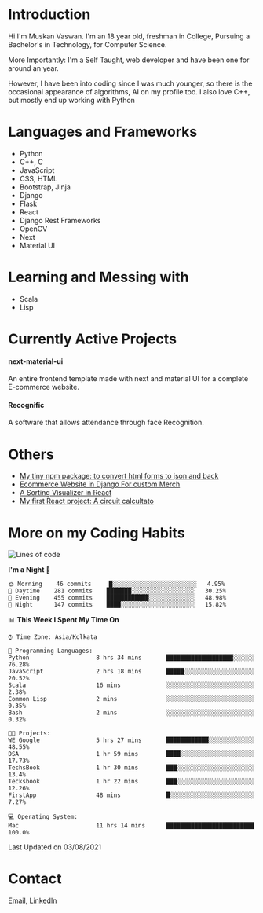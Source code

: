<!-- - I’m currently working on:
&nbsp;&nbsp;&nbsp;&nbsp;&nbsp;&nbsp; *Circuits*[https://muskanvaswan.github.io/circuits] which, as the name suggests,  is a calculator for solving circuits with ease. This is my first React project
#### I’m currently learning : 
&nbsp;&nbsp;&nbsp;&nbsp;&nbsp;&nbsp; React.js
#### Ask me about:
&nbsp;&nbsp;&nbsp;&nbsp;&nbsp;&nbsp; Anything
#### How to reach me:
&nbsp;&nbsp;&nbsp;&nbsp;&nbsp;&nbsp; Email[mailto:muskanvaswan@gmail.com] LinkedIn[https://www.linkedin.com/in/muskan-vaswan?lipi=urn%3Ali%3Apage%3Ad_flagship3_profile_view_base_contact_details%3B%2FQpdlv5fQ12Ru4DkW2TysA%3D%3D]
#### Pronouns:
&nbsp;&nbsp;&nbsp;&nbsp;&nbsp;&nbsp; Her -->

# Introduction
Hi I'm Muskan Vaswan.
I'm an 18 year old,
freshman in College,
Pursuing a Bachelor's in Technology, for Computer Science.

More Importantly: I'm a Self Taught, web developer and have been one for around an year.

However, I have been into coding since I was much younger, so there is the occasional appearance of algorithms, AI on my profile too. I also love C++, but mostly end up working with Python


# Languages and Frameworks

- Python
- C++, C
- JavaScript
- CSS, HTML 
- Bootstrap, Jinja
- Django
- Flask
- React 
- Django Rest Frameworks
- OpenCV
- Next
- Material UI

# Learning and Messing with 

- Scala 
- Lisp

# Currently Active Projects

#### next-material-ui
An entire frontend template made with next and material UI for a complete E-commerce website.

#### Recognific
A software that allows attendance through face Recognition.

# Others
- [My tiny npm package: to convert html forms to json and back](https://www.npmjs.com/package/forms-dynamically)
- [Ecommerce Website in Django For custom Merch](https://merch-commerce.herokuapp.com/)
- [A Sorting Visualizer in React](https://muskanvaswan.github.io/SortingVisualizer/)
- [My first React project: A circuit calcultato](https://muskanvaswan.github.io/circuits)

# More on my Coding Habits

<!--START_SECTION:waka-->
![Lines of code](https://img.shields.io/badge/From%20Hello%20World%20I%27ve%20Written-394167%20lines%20of%20code-blue)

**I'm a Night 🦉** 

```text
🌞 Morning    46 commits     █░░░░░░░░░░░░░░░░░░░░░░░░   4.95% 
🌆 Daytime    281 commits    ███████░░░░░░░░░░░░░░░░░░   30.25% 
🌃 Evening    455 commits    ████████████░░░░░░░░░░░░░   48.98% 
🌙 Night      147 commits    ████░░░░░░░░░░░░░░░░░░░░░   15.82%

```


📊 **This Week I Spent My Time On** 

```text
⌚︎ Time Zone: Asia/Kolkata

💬 Programming Languages: 
Python                   8 hrs 34 mins       ███████████████████░░░░░░   76.28% 
JavaScript               2 hrs 18 mins       █████░░░░░░░░░░░░░░░░░░░░   20.52% 
Scala                    16 mins             ░░░░░░░░░░░░░░░░░░░░░░░░░   2.38% 
Common Lisp              2 mins              ░░░░░░░░░░░░░░░░░░░░░░░░░   0.35% 
Bash                     2 mins              ░░░░░░░░░░░░░░░░░░░░░░░░░   0.32%

🐱‍💻 Projects: 
WE Google                5 hrs 27 mins       ████████████░░░░░░░░░░░░░   48.55% 
DSA                      1 hr 59 mins        ████░░░░░░░░░░░░░░░░░░░░░   17.73% 
TechsBook                1 hr 30 mins        ███░░░░░░░░░░░░░░░░░░░░░░   13.4% 
Tecksbook                1 hr 22 mins        ███░░░░░░░░░░░░░░░░░░░░░░   12.26% 
FirstApp                 48 mins             █░░░░░░░░░░░░░░░░░░░░░░░░   7.27%

💻 Operating System: 
Mac                      11 hrs 14 mins      █████████████████████████   100.0%

```


 Last Updated on 03/08/2021
<!--END_SECTION:waka-->

# Contact

[Email](mailto:muskanvaswan@gmail.com), [LinkedIn](https://www.linkedin.com/in/muskan-vaswan?lipi=urn%3Ali%3Apage%3Ad_flagship3_profile_view_base_contact_details%3B%2FQpdlv5fQ12Ru4DkW2TysA%3D%3D)



